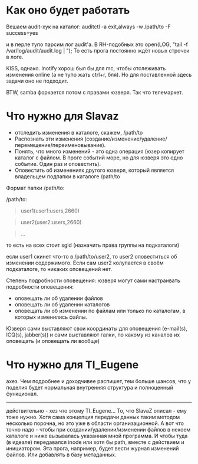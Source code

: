 # Как оно будет работать #

Вешаем audit-хук на каталог:
auditctl -a exit,always  -w /path/to -F success=yes

и в перле тупо парсим лог audit'а. В RH-подобных это
open(LOG, "tail -f /var/log/audit/audit.log | ");
То есть прога постоянно ждёт новых строчек в логе.

KISS, однако. Inotify хорош был бы для mc, чтобы отслеживать изменения online
(а не тупо жать ctrl+r, бля). Но для поставленной здесь задачи оно не подходит.

BTW, samba форкается потом с правами юзверя. Так что телемаркет.

# Что нужно для Slavaz #

- отследить изменения в каталоге, скажем, /path/to
- Распознать эти изменения (создание/изменение/удаление/перемещение/переименовывание).
- Понять, что много изменений - это одна операция (юзер копирует каталог с файлом. В проге событий море, но для юзверя это одно событие. Один раз и оповестить).
- Оповестить об изменениях другого юзверя, который является владельцем подпапки в каталоге /path/to

Формат папки /path/to:

/path/to:
> user1(user1:users,2660)

> user2(user2:users,2660)

> ...

то есть на всех стоит sgid (назначить права группы на подкаталоги)

если user1 скинет что-то в /path/to/user2, то user2 оповеститься об изменении содержимого.
Если сам user2 колупается в своём подкаталоге, то никаких оповещений нет.

Степень подробности оповещения:
юзверя могут сами настраивать подробности оповещения:
- оповещать ли об удалении файлов
- оповещать ли об удалении каталогов
- оповещать ли об изменении по файлам или только по каталогам, в которых изменились файлы.

Юзверя сами выставляют свои координаты для оповещения (e-mail(s), ICQ(s), jabber(s)) и
сами выставляют галки, по какому из каналов их оповещать (и оповещать ли вообще)

# Что нужно для TI\_Eugene #
ахез.
Чем подробнее и доходчивее распишет, тем больше шансов, что у поделия будет нормальная
внутренняя структура и полноценный функционал.

---

действительно - хез что этому TI\_Eugene...
То, что SlavaZ описал - ему тоже нужно. Хотя сама концепция передачи данных таким методом несколько порочна, но это уже в области организационной.
А вот что точно надо - чтобы при создании/удалении/изменении файлов в некоем каталоге и ниже вызывалась указанная мной программа. И чтобы туда (в идеале) передавался inode или хотя бы path, вместе с действием и инициатором.
Эта прога, например, будет вести журнал изменений файлов. Или добавлять в базу метаданных.